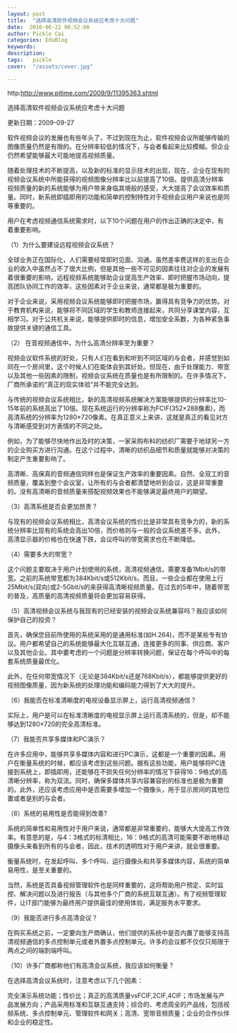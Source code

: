 ```yaml
---
layout: post  
title:  "选择高清软件视频会议系统应考虑十大问题"
date:  2010-06-22 08:52:00
author: Pickle Cai  
categories: EduBlog  
keywords: 
description:   
tags:	pickle   
cover:  "/assets/cover.jpg"  

---
```


http:http://www.pjtime.com/2009/9/11395363.shtml



选择高清软件视频会议系统应考虑十大问题

更新日期：2009-09-27

软件视频会议的发展也有些年头了，不过到现在为止，软件视频会议所能够传输的图像质量仍然是有限的。在分辨率较低的情况下，与会者看起来比较模糊。但企业仍然希望能够最大可能地提高视频质量。

随着处理技术的不断提高，以及新的标准的显示技术的出现，现在，企业在现有的视频会议系统中所能获得的视频图像分辨率比以前提高了10倍。提供高清分辨率视频质量的新的系统能够为用户带来身临其境般的感受，大大提高了会议效率和质量。同时，新系统即插即用的功能和简单的控制特性对于视频会议用户来说也是同等重要的。

用户在考虑视频通信系统需求时，以下10个问题在用户的作出正确的决定中，有着重要影响。

（1）为什么要建设远程视频会议系统？

全球业务正在国际化，人们需要经常即时见面、沟通。虽然差率费这样的支出在企业的收入中虽然占不了很大比例，但是其他一些不可见的因素往往对企业的发展有着很重要的影响，远程视频系统能够助企业提高生产效率、即时把握市场动向，提高团队协同工作的效率，这些因素对于企业来说，通常都是极为重要的。

对于企业来说，采用视频会议系统能够即时把握市场，赢得具有竞争力的优势。对于教育机构来说，能够将不同区域的学生和教师连接起来，共同分享课堂内容，互相学习。对于公共机关来说，能够提供即时的信息，增加安全系数，为各种紧急事故提供关键的通信工具。

（2） 在音视频通信中，为什么高清分辨率至为重要？

视频会议软件系统的好处，只有人们在看到和听到不同区域的与会者，并感觉到如同在一个房间里，这个时候人们在能体会到其好处。但现在，由于处理能力、带宽以及其他一些因素的限制，视频会议系统在质量也是有所限制的。在许多情况下，厂商所承诺的“真正的现实体验”并不能完全达到。

与传统的视频会议系统相比，新的高清视频系统解决方案能够提供的分辨率比10-15年前的系统高出了10倍。现在系统运行的分辨率称为FCIF(352×288像素)，而高清系统的分辨率为1280×720像素。在真正意义上来讲，这就是真正的看见对方与清晰感受到对方表情的不同之处。

例如，为了能够尽快地作出及时的决策，一家采购布料的纺织厂需要于地球另一方的企业购买方进行沟通。在这个过程中，清晰的纺织品细节和质量就能够对决策的制定产生重要影响了。

高清晰、高保真的音频通信同样也是保证生产效率的重要因素。自然、全双工的音频质量，覆盖到整个会议室，让所有的与会者都清楚地听到会议，这是非常重要的。没有高清晰的音频质量来搭配视频效果也不能够满足最终用户的期望。

（3）高清系统是否会更加昂贵？

与现有的视频会议系统相比，高清会议系统的性价比是非常具有竞争力的，新的系统分辨率比现有的系统会高出10倍，而价格则与一般的会议系统差不多。此外，高清显示器的价格也在快速下跌，会议呼叫的带宽需求也在不断降低。

（4）需要多大的带宽？

这个问题主要取决于用户计划使用的系统，高清视频通信，需要准备1Mbit/s的带宽。之前的系统带宽都为384Kbit/s或512Kbit/s。而且，一些企业都在使用上行25Mbit/s(双向)或2-5Gbit/s的来获得高清晰视频质量。在过去的5年中，随着带宽的普及，高质量的高清视频质量将会更加容易获得。

（5）高清视频会议系统与我现有的已经安装的视频会议系统兼容吗？我应该如何保护自己的投资？

首先，确保您目前所使用的系统采用的是通用标准(如H.264)，而不是某些专有协议。用户都希望自己的系统能够最大化互联互通，连接更多的同事、供应商、客户以及其他企业。其中要考虑的一个问题是分辨率转换问题，保证在每个呼叫中的每套系统质量最优化。

此外，在任何带宽情况下（无论是384Kbit/s还是768Kbit/s），都能够提供更好的视频图像质量，因为新系统的处理功能和编码能力得到了大大的提升。

（6）我能否在标准清晰度的电视设备显示屏上，运行高清视频通信？

实际上，用户是可以在标准清晰度的电视显示屏上运行高清系统的，但是，却不能够达到1280×720的完全高清标准。

（7）我能否共享多媒体和PC演示？

在许多应用中，能够共享多媒体内容和进行PC演示，这都是一个重要的因素。用户在衡量系统的时候，都应该考虑到这些问题。据有这些功能，用户能够将PC连接到系统上，即插即用，还能够在不损失任何分辨率的情况下获得16：9格式的高清晰分辨率，称为双流。同时，确保多媒体共享内容兼容别的标准也是极为重要的。此外，还应该考虑应用中是否需要多增加一个摄像头，用于显示房间的其他位置或者是别的与会者。

（8）系统的易用性是否能得到改善?

系统的简单性和易用性对于用户来说，通常都是非常重要的，能够大大提高工作效率。有意思的是，与4：3格式的标清相比，16：9格式的高清可能需要不断地移动摄像头来看到所有的与会者，因此，技术的透明性对于用户来讲，就会很重要。

衡量系统时，在发起呼叫、多个呼叫、运行摄像头和共享多媒体内容，系统的简单易用性，是至关重要的。

当然，系统是否具备视频管理软件也是同样重要的，这将帮助用户预定、实时监控、解决问题以及进行报告（与其他多个厂商的系统互联互通）。有了视频管理软件，让IT部门能够为最终用户提供最佳的使用体验，满足服务水平要求。

（9）我能否进行多点高清会议？

在购买系统之前，一定要向生产商确认，他们提供的系统中是否内置了能够支持高清视频通信的多点控制单元或者外置多点控制单元。许多的会议都不仅仅只局限于两点之间的端到端呼叫。

（10）许多厂商都称他们有高清会议系统，我应该如何衡量？

在选择高清会议系统时，注意考虑以下几个因素：



完全演示系统功能；性价比；真正的高清质量vsFCIF,2CIF,4CIF；市场发展与产品发展方向；产品采用标准和互联互通支持；综合的、考虑周全的产品线，包括视频系统、多点控制单元、管理软件和网关；高清、宽带音频质量；企业的合作伙伴和企业的稳定性。









		

		    
